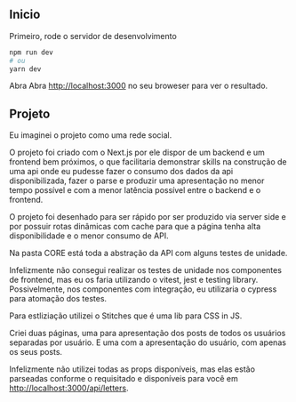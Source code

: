 ## Inicio

Primeiro, rode o servidor de desenvolvimento

```bash
npm run dev
# ou
yarn dev
```

Abra Abra [http://localhost:3000](http://localhost:3000) no seu broweser para ver o resultado.

## Projeto

Eu imaginei o projeto como uma rede social.

O projeto foi criado com o Next.js por ele dispor de um backend e um frontend bem próximos, o que facilitaria demonstrar skills na construção de uma api onde eu pudesse fazer o consumo dos dados da api disponibilizada, fazer o parse e produzir uma apresentação no menor tempo possível e com a menor latência possível entre o backend e o frontend.

O projeto foi desenhado para ser rápido por ser produzido via server side e por possuir rotas dinâmicas com cache para que a página tenha alta disponibilidade e o menor consumo de API.

Na pasta CORE está toda a abstração da API com alguns testes de unidade.

Infelizmente não consegui realizar os testes de unidade nos componentes de frontend, mas eu os faria utilizando o vitest, jest e testing library. Possivelmente, nos componentes com integração, eu utilizaria o cypress para atomação dos testes.

Para estliziação utilizei o Stitches que é uma lib para CSS in JS.

Criei duas páginas, uma para apresentação dos posts de todos os usuários separadas por usuário. E uma com a apresentação do usuário, com apenas os seus posts.

Infelizmente não utilizei todas as props disponíveis, mas elas estão parseadas conforme o requisitado e disponíveis para você em  [http://localhost:3000/api/letters](http://localhost:3000/api/letters).
